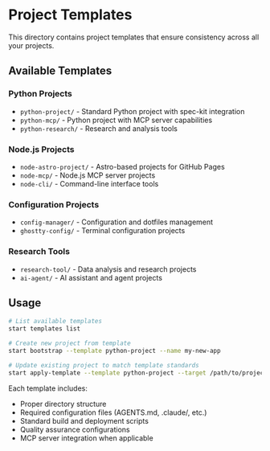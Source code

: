 # Project Templates

This directory contains project templates that ensure consistency across all your projects.

## Available Templates

### Python Projects
- `python-project/` - Standard Python project with spec-kit integration
- `python-mcp/` - Python project with MCP server capabilities 
- `python-research/` - Research and analysis tools

### Node.js Projects  
- `node-astro-project/` - Astro-based projects for GitHub Pages
- `node-mcp/` - Node.js MCP server projects
- `node-cli/` - Command-line interface tools

### Configuration Projects
- `config-manager/` - Configuration and dotfiles management
- `ghostty-config/` - Terminal configuration projects

### Research Tools
- `research-tool/` - Data analysis and research projects
- `ai-agent/` - AI assistant and agent projects

## Usage

```bash
# List available templates
start templates list

# Create new project from template
start bootstrap --template python-project --name my-new-app

# Update existing project to match template standards
start apply-template --template python-project --target /path/to/project
```

Each template includes:
- Proper directory structure
- Required configuration files (AGENTS.md, .claude/, etc.)
- Standard build and deployment scripts
- Quality assurance configurations
- MCP server integration when applicable